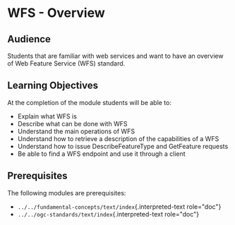 # WFS - Overview

## Audience

Students that are familiar with web services and want to have an
overview of Web Feature Service (WFS) standard.

## Learning Objectives

At the completion of the module students will be able to:

-   Explain what WFS is
-   Describe what can be done with WFS
-   Understand the main operations of WFS
-   Understand how to retrieve a description of the capabilities of a
    WFS
-   Understand how to issue DescribeFeatureType and GetFeature requests
-   Be able to find a WFS endpoint and use it through a client

## Prerequisites

The following modules are prerequisites:

-   `../../fundamental-concepts/text/index`{.interpreted-text
    role="doc"}
-   `../../ogc-standards/text/index`{.interpreted-text role="doc"}
